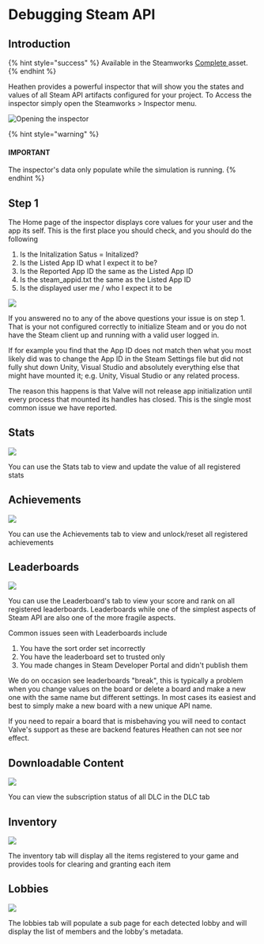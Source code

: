 # Debugging Steam API

## Introduction

{% hint style="success" %}
Available in the Steamworks [Complete ](https://assetstore.unity.com/packages/tools/utilities/ux-v2-complete-201905)asset.
{% endhint %}

Heathen provides a powerful inspector that will show you the states and values of all Steam API artifacts configured for your project. To Access the inspector simply open the Steamworks > Inspector menu.

![Opening the inspector](<../../../.gitbook/assets/image (20).png>)

{% hint style="warning" %}
#### IMPORTANT

The inspector's data only populate while the simulation is running.
{% endhint %}

## Step 1

The Home page of the inspector displays core values for your user and the app its self. This is the first place you should check, and you should do the following

1. Is the Initalization Satus = Initalized?
2. Is the Listed App ID what I expect it to be?
3. Is the Reported App ID the same as the Listed App ID
4. Is the steam\_appid.txt the same as the Listed App ID
5. Is the displayed user me / who I expect it to be

![](<../../../.gitbook/assets/image (151).png>)

If you answered no to any of the above questions your issue is on step 1. That is your not configured correctly to initialize Steam and or you do not have the Steam client up and running with a valid user logged in.

If for example you find that the App ID does not match then what you most likely did was to change the App ID in the Steam Settings file but did not fully shut down Unity, Visual Studio and absolutely everything else that might have mounted it; e.g. Unity, Visual Studio or any related process.

The reason this happens is that Valve will not release app initialization until every process that mounted its handles has closed. This is the single most common issue we have reported.

## Stats

![](<../../../.gitbook/assets/image (173) (1).png>)

You can use the Stats tab to view and update the value of all registered stats

## Achievements

![](<../../../.gitbook/assets/image (179) (1).png>)

You can use the Achievements tab to view and unlock/reset all registered achievements

## Leaderboards

![](<../../../.gitbook/assets/image (170) (1) (1).png>)

You can use the Leaderboard's tab to view your score and rank on all registered leaderboards. Leaderboards while one of the simplest aspects of Steam API are also one of the more fragile aspects.

Common issues seen with Leaderboards include

1. You have the sort order set incorrectly
2. You have the leaderboard set to trusted only
3. You made changes in Steam Developer Portal and didn't publish them

We do on occasion see leaderboards "break", this is typically a problem when you change values on the board or delete a board and make a new one with the same name but different settings. In most cases its easiest and best to simply make a new board with a new unique API name.&#x20;

If you need to repair a board that is misbehaving you will need to contact Valve's support as these are backend features Heathen can not see nor effect.

## Downloadable Content

![](<../../../.gitbook/assets/image (181) (1).png>)

You can view the subscription status of all DLC in the DLC tab

## Inventory

![](<../../../.gitbook/assets/image (164) (1) (1).png>)

The inventory tab will display all the items registered to your game and provides tools for clearing and granting each item

## Lobbies

![](<../../../.gitbook/assets/image (185).png>)

The lobbies tab will populate a sub page for each detected lobby and will display the list of members and the lobby's metadata.
